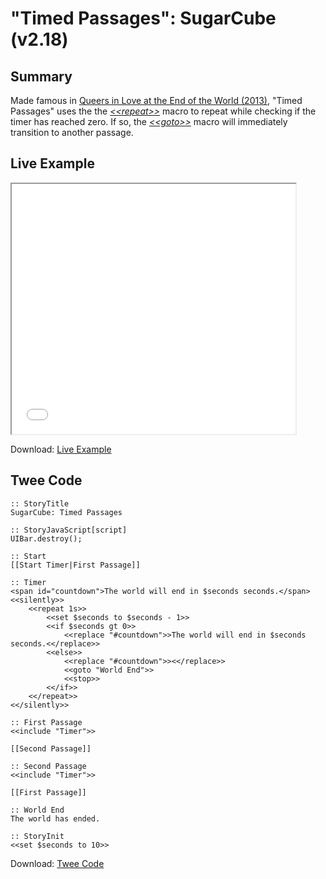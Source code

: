 # "Timed Passages": SugarCube (v2.18)

## Summary
Made famous in <a href="http://auntiepixelante.com/endoftheworld/">Queers in Love at the End of the World (2013)</a>, "Timed Passages" uses the the [*&lt;&lt;repeat&gt;&gt;*](http://www.motoslave.net/sugarcube/2/docs/macros.html#macros-repeat) macro to repeat while checking if the timer has reached zero. If so, the [*&lt;&lt;goto&gt;&gt;*](http://www.motoslave.net/sugarcube/2/docs/macros.html#macros-goto) macro will immediately transition to another passage.

## Live Example
<section>
<iframe src="sugarcube_timedpassages_example.html" height=400 width=90%></iframe>


Download: <a href="sugarcube_timedpassages_example.html" target="_blank">Live Example</a>
</section>

## Twee Code

```
:: StoryTitle
SugarCube: Timed Passages

:: StoryJavaScript[script]
UIBar.destroy();

:: Start
[[Start Timer|First Passage]]

:: Timer
<span id="countdown">The world will end in $seconds seconds.</span>
<<silently>>
    <<repeat 1s>>
        <<set $seconds to $seconds - 1>>
        <<if $seconds gt 0>>
            <<replace "#countdown">>The world will end in $seconds seconds.<</replace>>
        <<else>>
            <<replace "#countdown">><</replace>>
            <<goto "World End">>
            <<stop>>
        <</if>>
    <</repeat>>
<</silently>>

:: First Passage
<<include "Timer">>

[[Second Passage]]

:: Second Passage
<<include "Timer">>

[[First Passage]]

:: World End
The world has ended.

:: StoryInit
<<set $seconds to 10>>

```

Download: <a href="sugarcube_timedpassages_twee.txt" target="_blank">Twee Code</a>
